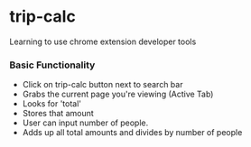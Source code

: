 # trip-calc
Learning to use chrome extension developer tools

### Basic Functionality

- Click on trip-calc button next to search bar
- Grabs the current page you're viewing (Active Tab)
- Looks for 'total'
- Stores that amount
- User can input number of people.
- Adds up all total amounts and divides by number of people
